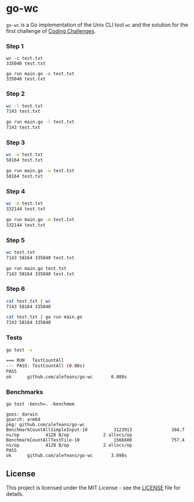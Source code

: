 # go-wc

`go-wc` is a Go implementation of the Unix CLI tool `wc` and the solution for the first challenge of [Coding Challenges](https://codingchallenges.fyi/challenges/challenge-wc/).

### Step 1

```
wc -c test.txt
335040 test.txt

go run main.go -c test.txt
335040 test.txt
```

### Step 2

```sh
wc -l test.txt
7143 test.txt

go run main.go -l test.txt
7143 test.txt
```

### Step 3

```sh
wc -w test.txt
58164 test.txt

go run main.go -w test.txt
58164 test.txt
```

### Step 4

```sh
wc -m test.txt
332144 test.txt

go run main.go -m test.txt
332144 test.txt
```

### Step 5

```sh
wc test.txt
7143 58164 335040 test.txt

go run main.go test.txt
7143 58164 335040 test.txt
```

### Step 6

```sh
cat test.txt | wc
7143 58164 335040

cat test.txt | go run main.go
7143 58164 335040
```

### Tests

```sh
go test -v

=== RUN   TestCountAll
--- PASS: TestCountAll (0.00s)
PASS
ok      github.com/alefeans/go-wc       0.080s
```

### Benchmarks

```
go test -bench=. -benchmem

goos: darwin
goarch: arm64
pkg: github.com/alefeans/go-wc
BenchmarkCountAllSimpleInput-10          3123913               384.7 ns/op          4128 B/op             2 allocs/op
BenchmarkCountAllTestFile-10             1566600               757.4 ns/op          4128 B/op             2 allocs/op
PASS
ok      github.com/alefeans/go-wc       3.698s
```

## License

This project is licensed under the MIT License - see the [LICENSE](LICENSE) file for details.
